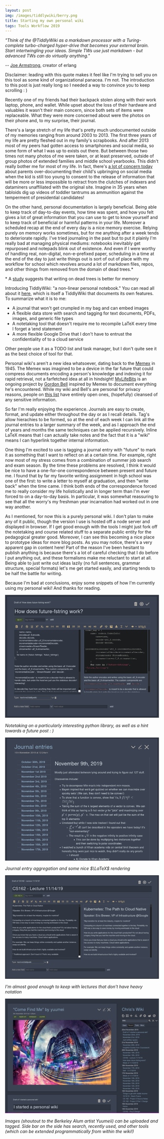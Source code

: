 ```yaml
---
layout: post
img: /images/tiddlywiki/berry.png
title: Starting my own personal wiki
tags: Tools Workflow 2019
---
```


*"Think of the @TiddlyWiki as a markdown processor with a Turing-complete turbo-charged hyper-drive that becomes your external brain. Start intertwingling your ideas. Simple TWs use just markdown - but advanced TWs can do virtually anything."*

 -- [Joe Armstrong](https://twitter.com/joeerl/status/1083249244897796096?s=20), creator of erlang

Disclaimer: leading with this quote makes it feel like I'm trying to sell you on this tool as some kind of organizational panacea. I'm not. The introduction to this post is just really long so I needed a way to convince you to keep scrolling : )

Recently one of my friends had their backpack stolen along with their work laptop, phone, and wallet. While upset about the loss of their hardware and valuables it wasn't their main concern, since both sets of items were replaceable. What they were more concerned about were the photos on their phone and, to my surprise, their journal.

There's a large stretch of my life that's pretty much undocumented outside of my memories ranging from around 2003 to 2013. The first three years of my life are pretty fleshed out in my family's scrapbooks. And after 2013 most of my peers had gotten access to smartphones and social media, so some form of what I was up to exists out there. But between those two times not many photos of me were taken, or at least preserved, outside of group photos of extended families and middle school yearbooks. This didn't really bother me for most of my life. In fact, there's [a lot of concern today](https://well.blogs.nytimes.com/2016/03/08/dont-post-about-me-on-social-media-children-say/) about parents over-documenting their child's upbringing on social media when the kid is still too young to consent to the release of information that will be more or less impossible to retract from the clutches of indexers and dataminers unaffiliated with the original site. Imagine in 35 years when tabloids dig up videos of toddler tantrums as ammunition against the temperment of presidential candidates!

On the other hand, personal documentation is largely beneficial. Being able to keep track of day-to-day events, how time was spent, and how you felt gives a lot of great information that you can use to get to know yourself and to keep track of beneficial or harmful patterns in your life. Moreover a scheduled recap at the end of every day is a nice memory exercise. Relying purely on memory works sometimes, but for me anything after a week tends to deteriorate rapidly. I've tried journaling in the past but to put it plainly I'm really bad at managing physical mediums: notebooks inevitably get repurposed and notepads blink out of existence. And even if I were worthy of handling real, non-digital, non-e-prefixed paper, scheduling in a time at the end of the day to just write things out is sort of out of place with my workflow for school which revolves around a lot of markdown files, repos, and other things from removed from the domain of dead trees.*

\* A [study](https://journals.sagepub.com/doi/abs/10.1177/154193120905302218?casa_token=3sRkvfe5L-EAAAAA%3AfvzReNSf5xZLCSf7yyA4_dhhRgAIej7ZpF86wJ6zhG_JwNVXnE1pjJIA97wRiXsBwYPSui6o_Q&) suggests that writing on dead trees is better for memory

Introducing TiddlyWiki: "a non-linear personal notebook."
You can read all about it [here](https://tiddlywiki.com/), which is itself a TiddlyWiki that documents its own features. To summarize what it is to me:

* A journal that won't get crumpled in my bag and can embed images
* A flexible data store with search and tagging for text documents, PDFs, images, and generic file types
* A notetaking tool that doesn't require me to recompile LaTeX every time I forget a \end statement
* A more flexible Google Drive that I don't have to entrust the confidentiality of to a cloud service

Other people use it as a TODO list and task manager, but I don't quite see it as the best choice of tool for that.

Personal wiki's aren't a new idea whatsoever, dating back to the [Memex](https://en.wikipedia.org/wiki/Memex) in 1945. The Memex was imagined to be a device in the far future that could compress documents encoding a person's knowledge and indexing it for rapid retrieval, not a farfetched idea at all in hindsight! [MyLifeBits](https://en.wikipedia.org/wiki/MyLifeBits) is an ongoing project by [Gordon Bell](https://en.wikipedia.org/wiki/Gordon_Bell) inspired by Memex to document everything he's encountered. While my wiki and Bell's are personal for privacy reasons, people on [this list](https://github.com/RichardLitt/meta-knowledge) have entirely open ones, (hopefully) cleansed of any sensitive information.

So far I'm really enjoying the experience. Journals are easy to create, format, and update either throughout the day or as I recall details. Tag's allow hierachies to be formed, so at the end of each week I can link all the journal entries to a larger summary of the week, and as I approach the end of years and months the same techniques can be applied recursively.  Inline LaTeX means that I can actually take notes and the fact that it is a "wiki" means I can hyperlink together internal information.

One thing I'm excited to use is tagging a journal entry with "future" to mark it as something that I want to reflect on at a certain time. For example, right now most of my stress comes from a combination of summer job search and exam season. By the time these problems are resolved, I think it would be nice to have a one-for-one correspondence between present and future me. I found that by far my favorite writing assignment in high school was one of the first: to write a letter to myself at graduation, and then "write back" when the time came. I think both ends of the correspondence forced me to really consider my life holistically and in longer term than I'm ever forced to on a day-to-day basis. In particular, it was somewhat reassuring to see that all the worry's my freshman year incarnation had worked out in one way another.

As I mentioned, for now this is a purely personal wiki. I don't plan to make any of it public, though the version I use is hosted off a node server and displayed in browser. If I get good enough with the tools I might just fork off the notetaking and course related stuff to a separate public entity for the pedagogical greater good. Moreover, I can see this becoming a nice place to prototype ideas for more blog posts. As you may notice, there's a very apparent gap in content here! Part of the reason I've been hesitant to publish anything is because there's a lot of careful checking that I do before I put anything out, and these formalisms make me reluctant to start at all. Being able to just write out ideas lazily (no full sentences, grammar structure, special formats) let's me get started easily, and starting tends to be half the battle for writing.

Because I'm bad at conclusions, enjoy some snippets of how I'm currently using my personal wiki! And thanks for reading.

![](/images/tiddlywiki/fstring.png)

*Notetaking on a particularly interesting python library, as well as a hint towards a future post : )*

![](/images/tiddlywiki/journal.png)

*Journal entry aggregation and some nice $\LaTeX$ rendering*

![](/images/tiddlywiki/lecture.png)

*I'm almost good enough to keep with lectures that don't have heavy notation*

![](/images/tiddlywiki/fullview.png)

*Images (shoutout to the Berkeley Alum artist Yuumeii) can be uploaded and tagged. Side bar on the side has search, recently used, and other tools (which can be extended programmatically from within the wiki!)*